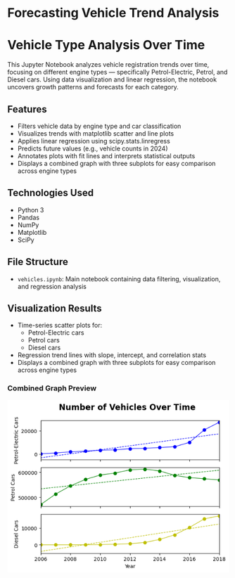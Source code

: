 # Forecasting Vehicle Trend Analysis
# Vehicle Type Analysis Over Time

This Jupyter Notebook analyzes vehicle registration trends over time, focusing on different engine types — specifically Petrol-Electric, Petrol, and Diesel cars. Using data visualization and linear regression, the notebook uncovers growth patterns and forecasts for each category.

## Features

- Filters vehicle data by engine type and car classification
- Visualizes trends with matplotlib scatter and line plots
- Applies linear regression using scipy.stats.linregress
- Predicts future values (e.g., vehicle counts in 2024)
- Annotates plots with fit lines and interprets statistical outputs
- Displays a combined graph with three subplots for easy comparison across engine types

## Technologies Used

- Python 3
- Pandas
- NumPy
- Matplotlib
- SciPy

## File Structure

- `vehicles.ipynb`: Main notebook containing data filtering, visualization, and regression analysis

## Visualization Results

- Time-series scatter plots for:
  - Petrol-Electric cars
  - Petrol cars
  - Diesel cars
- Regression trend lines with slope, intercept, and correlation stats
- Displays a combined graph with three subplots for easy comparison across engine types

### Combined Graph Preview

![Combined Graph](Resources/no._of_vehicles_combined_graph.png)

